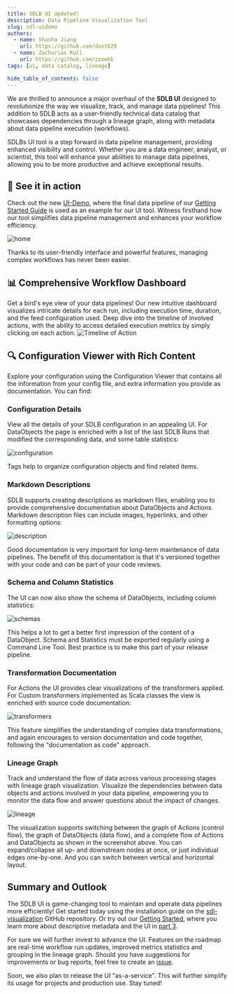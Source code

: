 ```yaml
---
title: SDLB UI Updated!
description: Data Pipeline Visualization Tool
slug: sdl-uidemo
authors:
  - name: Shasha Jiang
    url: https://github.com/dust629
  - name: Zacharias Kull
    url: https://github.com/zzeekk
tags: [ui, data catalog, lineage]

hide_table_of_contents: false
---
```


We are thrilled to announce a major overhaul of the __SDLB UI__ designed to revolutionize the way we visualize, track, and manage data pipelines! 
This addition to SDLB acts as a user-friendly technical data catalog that showcases dependencies through a lineage graph, along with metadata about data pipeline execution (workflows). 

SDLBs UI tool is a step forward in data pipeline management, providing enhanced visibility and control. 
Whether you are a data engineer, analyst, or scientist, this tool will enhance your abilities to manage data pipelines, 
allowing you to be more productive and achieve exceptional results.

## 🌟 See it in action

Check out the new [UI-Demo](https://ui-demo.smartdatalake.ch/), where the final data pipeline of our [Getting Started Guide](/docs/getting-started/setup.md) is used as an example for our UI tool.
Witness firsthand how our tool simplifies data pipeline management and enhances your workflow efficiency.

![home](home.png)

Thanks to its user-friendly interface and powerful features, managing complex workflows has never been easier.

## 📊 Comprehensive Workflow Dashboard

Get a bird's eye view of your data pipelines! Our new intuitive dashboard visualizes intricate details for each run, 
including execution time, duration, and the feed configuration used.
Deep dive into the timeline of involved actions, with the ability to access detailed execution metrics by simply clicking on each action.
![Timeline of Action](timeline.png)

## 🔍 Configuration Viewer with Rich Content

Explore your configuration using the Configuration Viewer that contains all the information from your config file, 
and extra information you provide as documentation. You can find:

### Configuration Details 

View all the details of your SDLB configuration in an appealing UI.
For DataObjects the page is enriched with a list of the last SDLB Runs that modified the corresponding data, and some table statistics:

![configuration](btl-distance-config.png)

Tags help to organize configuration objects and find related items.

###  Markdown Descriptions

SDLB supports creating descriptions as markdown files, enabling you to provide comprehensive documentation about DataObjects and Actions. 
Markdown description files can include images, hyperlinks, and other formatting options: 

![description](btl-distance-des.png)

Good documentation is very important for long-term maintenance of data pipelines.
The benefit of this documentation is that it's versioned together with your code and can be part of your code reviews.

### Schema and Column Statistics

The UI can now also show the schema of DataObjects, including column statistics:

![schemas](btl-distance-schema.png)

This helps a lot to get a better first impression of the content of a DataObject.
Schema and Statistics must be exported regularly using a Command Line Tool.
Best practice is to make this part of your release pipeline.

### Transformation Documentation

For Actions the UI provides clear visualizations of the transformers applied.
For Custom transformers implemented as Scala classes the view is enriched with source code documentation:  

![transformers](compute-distance-config.png)

This feature simplifies the understanding of complex data transformations, and again encourages to version documentation and code together, following the "documentation as code" approach. 

### Lineage Graph

Track and understand the flow of data across various processing stages with lineage graph visualization.
Visualize the dependencies between data objects and actions involved in your data pipeline, empowering you to monitor the data flow and answer questions about the impact of changes.

![lineage](compute-distance-lineage.png)

The visualization supports switching between the graph of Actions (control flow), the graph of DataObjects (data flow), and a complete flow of Actions and DataObjects as shown in the screenshot above.
You can expand/collapse all up- and downstream nodes at once, or just individual edges one-by-one. And you can switch between vertical and horizontal layout.


## Summary and Outlook

The SDLB UI is game-changing tool to maintain and operate data pipelines more efficiently!
Get started today using the installation guide on the [sdl-visualization](https://github.com/smart-data-lake/sdl-visualization) GitHub repository.
Or try out our [Getting Started](/docs/getting-started), where you learn more about descriptive metadata and the UI in [part 3](http://localhost:3000/docs/getting-started/part-3/metadata).

For sure we will further invest to advance the UI. Features on the roadmap are real-time workflow run updates, improved metrics statistics and grouping in the lineage graph.
Should you have suggestions for improvements or bug reports, feel free to create an [issue](https://github.com/smart-data-lake/sdl-visualization/issues).

Soon, we also plan to release the UI "as-a-service". This will further simplify its usage for projects and production use.
Stay tuned!







